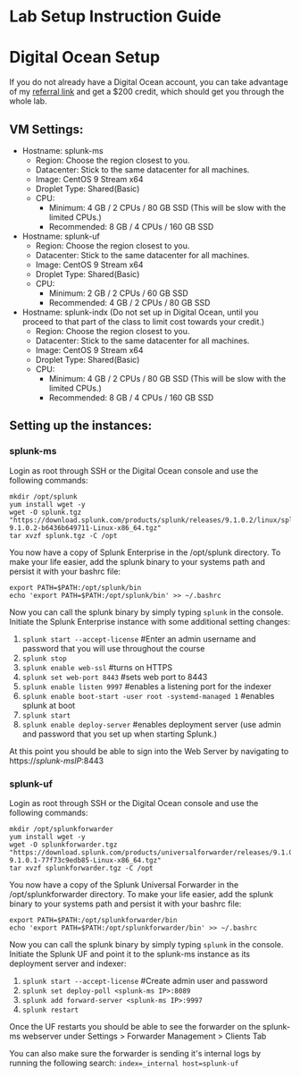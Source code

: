 # Lab Setup Instruction Guide

# Digital Ocean Setup

If you do not already have a Digital Ocean account, you can take advantage of my [referral link](https://m.do.co/c/110226b98241) and get a $200 credit, which should get you through the whole lab.

## VM Settings:
- Hostname: splunk-ms
  - Region: Choose the region closest to you.
  - Datacenter: Stick to the same datacenter for all machines.
  - Image: CentOS 9 Stream x64
  - Droplet Type: Shared(Basic) 
  - CPU:
    - Minimum: 4 GB / 2 CPUs / 80 GB SSD (This will be slow with the limited CPUs.)
	- Recommended: 8 GB / 4 CPUs / 160 GB SSD
- Hostname: splunk-uf
  - Region: Choose the region closest to you.
  - Datacenter: Stick to the same datacenter for all machines.
  - Image: CentOS 9 Stream x64
  - Droplet Type: Shared(Basic) 
  - CPU:
    - Minimum: 2 GB / 2 CPUs / 60 GB SSD
	- Recommended: 4 GB / 2 CPUs / 80 GB SSD
- Hostname: splunk-indx (Do not set up in Digital Ocean, until you proceed to that part of the class to limit cost towards your credit.)
  - Region: Choose the region closest to you.
  - Datacenter: Stick to the same datacenter for all machines.
  - Image: CentOS 9 Stream x64
  - Droplet Type: Shared(Basic) 
  - CPU:
    - Minimum: 4 GB / 2 CPUs / 80 GB SSD (This will be slow with the limited CPUs.)
	- Recommended: 8 GB / 4 CPUs / 160 GB SSD

## Setting up the instances:

### splunk-ms
Login as root through SSH or the Digital Ocean console and use the following commands:
```
mkdir /opt/splunk
yum install wget -y
wget -O splunk.tgz "https://download.splunk.com/products/splunk/releases/9.1.0.2/linux/splunk-9.1.0.2-b6436b649711-Linux-x86_64.tgz"
tar xvzf splunk.tgz -C /opt

```

You now have a copy of Splunk Enterprise in the /opt/splunk directory. To make your life easier, add the splunk binary to your systems path and persist it with your bashrc file:
```
export PATH=$PATH:/opt/splunk/bin
echo 'export PATH=$PATH:/opt/splunk/bin' >> ~/.bashrc
```

Now you can call the splunk binary by simply typing `splunk` in the console. Initiate the Splunk Enterprise instance with some additional setting changes:

1. `splunk start --accept-license`
    #Enter an admin username and password that you will use throughout the course
1. `splunk stop`
1. `splunk enable web-ssl`
    #turns on HTTPS
1. `splunk set web-port 8443`
    #sets web port to 8443
1. `splunk enable listen 9997`
    #enables a listening port for the indexer
1. `splunk enable boot-start -user root -systemd-managed 1`
    #enables splunk at boot
1. `splunk start`
1. `splunk enable deploy-server`
    #enables deployment server (use admin and password that you set up when starting Splunk.)


At this point you should be able to sign into the Web Server by navigating to https://_splunk-msIP_:8443

### splunk-uf
Login as root through SSH or the Digital Ocean console and use the following commands:
```
mkdir /opt/splunkforwarder
yum install wget -y
wget -O splunkforwarder.tgz "https://download.splunk.com/products/universalforwarder/releases/9.1.0.1/linux/splunkforwarder-9.1.0.1-77f73c9edb85-Linux-x86_64.tgz"
tar xvzf splunkforwarder.tgz -C /opt

```

You now have a copy of the Splunk Universal Forwarder in the /opt/splunkforwarder directory. To make your life easier, add the splunk binary to your systems path and persist it with your bashrc file:
```
export PATH=$PATH:/opt/splunkforwarder/bin
echo 'export PATH=$PATH:/opt/splunkforwarder/bin' >> ~/.bashrc
```

Now you can call the splunk binary by simply typing `splunk` in the console. Initiate the Splunk UF and point it to the splunk-ms instance as its deployment server and indexer:

1. `splunk start --accept-license`
    #Create admin user and password
1. `splunk set deploy-poll <splunk-ms IP>:8089`
1. `splunk add forward-server <splunk-ms IP>:9997`
1. `splunk restart`

Once the UF restarts you should be able to see the forwarder on the splunk-ms webserver under Settings > Forwarder Management > Clients Tab

You can also make sure the forwarder is sending it's internal logs by running the following search:
`index=_internal host=splunk-uf`
